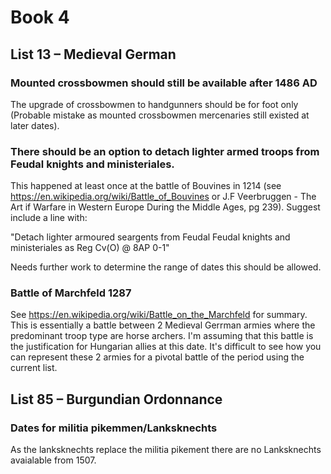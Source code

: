 # Book 4


## List 13 – Medieval German

### Mounted crossbowmen should still be available after 1486 AD
The upgrade of crossbowmen to handgunners should be for foot only (Probable mistake as mounted crossbowmen mercenaries still existed at later dates).

### There should be an option to detach lighter armed troops from Feudal knights and ministeriales.
This happened at least once at the battle of Bouvines in 1214 (see https://en.wikipedia.org/wiki/Battle_of_Bouvines or J.F Veerbruggen - The Art if Warfare in Western Europe During the Middle Ages, pg 239). Suggest include a line with:

&quot;Detach lighter armoured seargents from Feudal Feudal knights and ministeriales as Reg Cv(O) @ 8AP		0-1&quot;

Needs further work to determine the range of dates this should be allowed.

### Battle of Marchfeld 1287
See https://en.wikipedia.org/wiki/Battle_on_the_Marchfeld for summary.
This is essentially a battle between 2 Medieval Gerrman armies where the predominant troop type are horse archers. I'm assuming that this battle is the justification for Hungarian allies at this date. It's difficult to see how you can represent these 2 armies for a pivotal battle of the period using the current list.


## List 85 – Burgundian Ordonnance

### Dates for militia pikemmen/Lanksknechts
As the lanksknechts replace the militia pikement there are no Lanksknechts avaialable from 1507. 